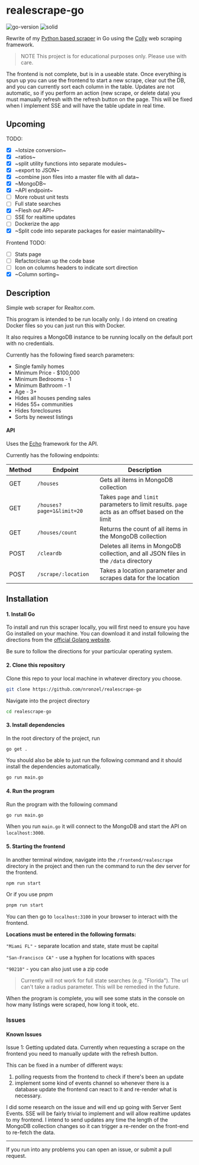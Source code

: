 # realescrape-go

![go-version](https://img.shields.io/badge/Go-v1.20-blue) ![solid](https://img.shields.io/badge/SolidJS-v1.6.10-%233661a1)

Rewrite of my [Python based scraper](https://github.com/nronzel/realescrape)
in Go using the [Colly](https://github.com/gocolly/colly) web scraping framework.

> NOTE This project is for educational purposes only. Please use with care.

The frontend is not complete, but is in a useable state. Once everything is spun
up you can use the frontend to start a new scrape, clear out the DB, and you
can currently sort each column in the table. Updates are not automatic, so if
you perform an action (new scrape, or delete data) you must manually refresh
with the refresh button on the page. This will be fixed when I implement SSE
and will have the table update in real time.

## Upcoming

TODO:

- [x] ~lotsize conversion~
- [x] ~ratios~
- [x] ~split utility functions into separate modules~
- [x] ~export to JSON~
- [x] ~combine json files into a master file with all data~
- [x] ~MongoDB~
- [x] ~API endpoint~
- [ ] More robust unit tests
- [ ] Full state searches
- [x] ~Flesh out API~
- [ ] SSE for realtime updates
- [ ] Dockerize the app
- [x] ~Split code into separate packages for easier maintanability~

Frontend TODO:

- [ ] Stats page
- [ ] Refactor/clean up the code base
- [ ] Icon on columns headers to indicate sort direction
- [x] ~Column sorting~

## Description

Simple web scraper for Realtor.com.

This program is intended to be run locally only.
I do intend on creating Docker files so you can just run this with Docker.

It also requires a MongoDB instance to be running locally on the default port
with no credentials.

Currently has the following fixed search parameters:

- Single family homes
- Minimum Price - $100,000
- Minimum Bedrooms - 1
- Minimum Bathroom - 1
- Age - 3+
- Hides all houses pending sales
- Hides 55+ communities
- Hides foreclosures
- Sorts by newest listings

#### API

Uses the [Echo](https://echo.labstack.com) framework for the API.

Currently has the following endpoints:

| Method | Endpoint                  | Description                                                                                       |
| ------ | ------------------------- | ------------------------------------------------------------------------------------------------- |
| GET    | `/houses`                 | Gets all items in MongoDB collection                                                              |
| GET    | `/houses?page=1&limit=20` | Takes `page` and `limit` parameters to limit results. `page` acts as an offset based on the limit |
| GET    | `/houses/count`           | Returns the count of all items in the MongoDB collection                                          |
| POST   | `/cleardb`                | Deletes all items in MongoDB collection, and all JSON files in the `/data` directory              |
| POST   | `/scrape/:location`       | Takes a location parameter and scrapes data for the location                                      |

## Installation

#### 1. Install Go

To install and run this scraper locally, you will first need to ensure you have
Go installed on your machine. You can download it and install following
the directions from the [official Golang website](https://go.dev/doc/install).

Be sure to follow the directions for your particular operating system.

#### 2. Clone this repository

Clone this repo to your local machine in whatever directory you choose.

```bash
git clone https://github.com/nronzel/realescrape-go
```

Navigate into the project directory

```bash
cd realescrape-go
```

#### 3. Install dependencies

In the root directory of the project, run

```bash
go get .
```

You should also be able to just run the following command and it should install
the dependencies automatically.

```bash
go run main.go
```

#### 4. Run the program

Run the program with the following command

```bash
go run main.go
```

When you run `main.go` it will connect to the MongoDB and start the API
on `localhost:3000`.

#### 5. Starting the frontend

In another terminal window, navigate into the `/frontend/realescrape` directory
in the project and then run the command to run the dev
server for the frontend.

```bash
npm run start
```

Or if you use pnpm

```bash
pnpm run start
```

You can then go to `localhost:3100` in your browser to interact with the frontend.

**Locations must be entered in the following formats:**

`"Miami FL"` - separate location and state, state must be capital

`"San-Francisco CA"` - use a hyphen for locations with spaces

`"90210"` - you can also just use a zip code

> Currently will not work for full state searches (e.g. "Florida"). The url can't
> take a radius parameter. This will be remedied in the future.

When the program is complete, you will see some stats in the console on how many
listings were scraped, how long it took, etc.

### Issues

#### Known Issues

Issue 1: Getting updated data.
Currently when requesting a scrape on the frontend you need to manually
update with the refresh button.

This can be fixed in a number of different ways:

1. polling requests from the frontend to check if there's been an update
2. implement some kind of events channel so whenever there is a database update
   the frontend can react to it and re-render what is necessary.

I did some research on the issue and will end up going with Server Sent Events.
SSE will be fairly trivial to implement and will allow realtime updates to my
frontend. I intend to send updates any time the length of the MongoDB collection
changes so it can trigger a re-render on the front-end to re-fetch the data.

---

If you run into any problems you can open an issue, or submit a pull request.
